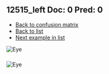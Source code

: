 ## 12515_left Doc: 0 Pred: 0
- [Back to confusion matrix](https://github.com/juliandewit/kaggle_retinopathy/blob/master/matrix.md)
- [Back to list](https://github.com/juliandewit/kaggle_retinopathy/blob/master/lists/00/list.md)
- [Next example in list](https://github.com/juliandewit/kaggle_retinopathy/blob/master/lists/00/12/12519_left.md)

![Eye](https://retinopaty.blob.core.windows.net/size1024/12515_left_0.jpeg)

### 

![Eye]()
